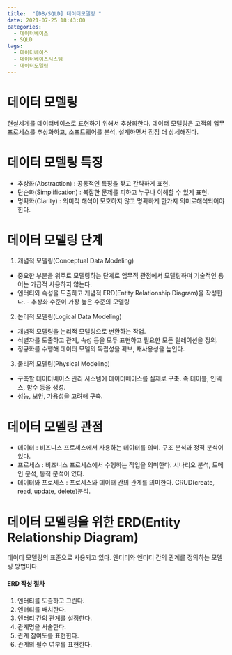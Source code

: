 ```yaml
---
title:  "[DB/SQLD] 데이터모델링 "
date: 2021-07-25 18:43:00
categories:
  - 데이터베이스 
  - SQLD
tags:
  - 데이터베이스
  - 데이터베이스시스템
  - 데이터모델링
---
```


# 데이터 모델링
현실세계를 데이터베이스로 표현하기 위해서 추상화한다.
데이터 모델링은 고객의 업무 프로세스를 추상화하고, 소프트웨어를 분석, 설계하면서 점점 더 상세해진다.

# 데이터 모델링 특징
* 추상화(Abstraction) : 공통적인 특징을 찾고 간략하게 표현.
* 단순화(Simplification) : 복잡한 문제를 피하고 누구나 이해할 수 있게 표현.
* 명확화(Clarity) : 의미적 해석이 모호하지 않고 명확하게 한가지 의미로해석되어야 한다.

# 데이터 모델링 단계
1. 개념적 모델링(Conceptual Data Modeling)
- 중요한 부분을 위주로 모델링하는 단계로 업무적 관점에서 모델링하며 기술적인 용어는 가급적 사용하지 않는다. 
- 엔터티와 속성을 도출하고 개념적 ERD(Entity Relationship Diagram)을 작성한다. - 추상화 수준이 가장 높은 수준의 모델링
2. 논리적 모델링(Logical Data Modeling)
- 개념적 모델링을 논리적 모델링으로 변환하는 작업.
- 식별자를 도출하고 관계, 속성 등을 모두 표현하고 필요한 모든 릴레이션을 정의.
- 정규화를 수행해 데이터 모델의 독립성을 확보, 재사용성을 높인다.
3. 물리적 모델링(Physical Modeling)
- 구축할 데이터베이스 관리 시스템에 데이터베이스를 실제로 구축. 즉 테이블, 인덱스, 함수 등을 생성.
- 성능, 보안, 가용성을 고려해 구축.

# 데이터 모델링 관점
* 데이터 : 비즈니스 프로세스에서 사용하는 데이터를 의미. 구조 분석과 정적 분석이 있다.
* 프로세스 : 비즈니스 프로세스에서 수행하는 작업을 의미한다. 시나리오 분석, 도메인 분석, 동적 분석이 있다.
* 데이터와 프로세스 : 프로세스와 데이터 간의 관계를 의미한다. CRUD(create, read, update, delete)분석.

# 데이터 모델링을 위한 ERD(Entity Relationship Diagram)
데이터 모델링의 표준으로 사용되고 있다.
엔터티와 엔터티 간의 관계를 정의하는 모델링 방법이다.

#### ERD 작성 절차
1. 엔터티를 도출하고 그린다.
2. 엔터티를 배치한다.
3. 엔터티 간의 관계를 설정한다.
4. 관계명을 서술한다.
5. 관계 참여도를 표현한다.
6. 관계의 필수 여부를 표현한다.


